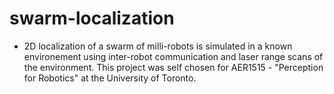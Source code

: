 # swarm-localization

- 2D localization of a swarm of milli-robots is simulated in a known environement using inter-robot communication and laser range scans of the environment. This project was self chosen for AER1515 - "Perception for Robotics" at the University of Toronto.
